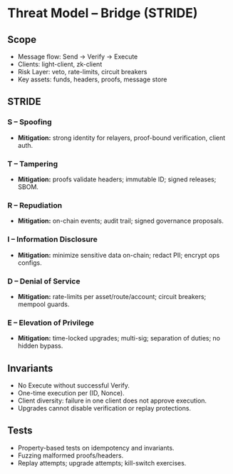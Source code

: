 # Threat Model – Bridge (STRIDE)

## Scope

- Message flow: Send → Verify → Execute  
- Clients: light-client, zk-client  
- Risk Layer: veto, rate-limits, circuit breakers  
- Key assets: funds, headers, proofs, message store  

## STRIDE

### S – Spoofing

- **Mitigation:** strong identity for relayers, proof-bound verification, client auth.  

### T – Tampering

- **Mitigation:** proofs validate headers; immutable ID; signed releases; SBOM.  

### R – Repudiation

- **Mitigation:** on-chain events; audit trail; signed governance proposals.  

### I – Information Disclosure

- **Mitigation:** minimize sensitive data on-chain; redact PII; encrypt ops configs.  

### D – Denial of Service

- **Mitigation:** rate-limits per asset/route/account; circuit breakers; mempool guards.  

### E – Elevation of Privilege

- **Mitigation:** time-locked upgrades; multi-sig; separation of duties; no hidden bypass.  

## Invariants

- No Execute without successful Verify.  
- One-time execution per (ID, Nonce).  
- Client diversity: failure in one client does not approve execution.  
- Upgrades cannot disable verification or replay protections.  

## Tests

- Property-based tests on idempotency and invariants.  
- Fuzzing malformed proofs/headers.  
- Replay attempts; upgrade attempts; kill-switch exercises.  
